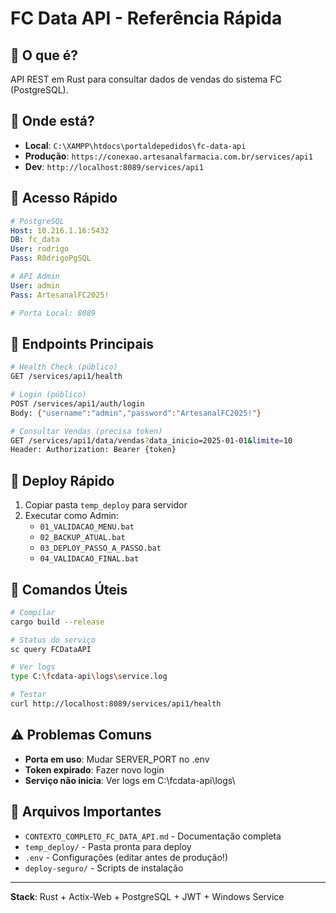 # FC Data API - Referência Rápida

## 🎯 O que é?
API REST em Rust para consultar dados de vendas do sistema FC (PostgreSQL).

## 📍 Onde está?
- **Local**: `C:\XAMPP\htdocs\portaldepedidos\fc-data-api`
- **Produção**: `https://conexao.artesanalfarmacia.com.br/services/api1`
- **Dev**: `http://localhost:8089/services/api1`

## 🔑 Acesso Rápido
```yaml
# PostgreSQL
Host: 10.216.1.16:5432
DB: fc_data
User: rodrigo
Pass: R0drigoPgSQL

# API Admin
User: admin
Pass: ArtesanalFC2025!

# Porta Local: 8089
```

## 📡 Endpoints Principais
```bash
# Health Check (público)
GET /services/api1/health

# Login (público)
POST /services/api1/auth/login
Body: {"username":"admin","password":"ArtesanalFC2025!"}

# Consultar Vendas (precisa token)
GET /services/api1/data/vendas?data_inicio=2025-01-01&limite=10
Header: Authorization: Bearer {token}
```

## 🚀 Deploy Rápido
1. Copiar pasta `temp_deploy` para servidor
2. Executar como Admin:
   - `01_VALIDACAO_MENU.bat`
   - `02_BACKUP_ATUAL.bat`
   - `03_DEPLOY_PASSO_A_PASSO.bat`
   - `04_VALIDACAO_FINAL.bat`

## 🔧 Comandos Úteis
```bash
# Compilar
cargo build --release

# Status do serviço
sc query FCDataAPI

# Ver logs
type C:\fcdata-api\logs\service.log

# Testar
curl http://localhost:8089/services/api1/health
```

## ⚠️ Problemas Comuns
- **Porta em uso**: Mudar SERVER_PORT no .env
- **Token expirado**: Fazer novo login
- **Serviço não inicia**: Ver logs em C:\fcdata-api\logs\

## 📄 Arquivos Importantes
- `CONTEXTO_COMPLETO_FC_DATA_API.md` - Documentação completa
- `temp_deploy/` - Pasta pronta para deploy
- `.env` - Configurações (editar antes de produção!)
- `deploy-seguro/` - Scripts de instalação

---
**Stack**: Rust + Actix-Web + PostgreSQL + JWT + Windows Service
